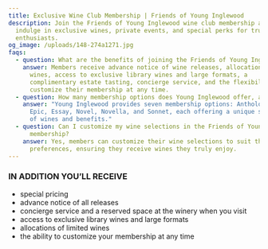 ```yaml
---
title: Exclusive Wine Club Membership | Friends of Young Inglewood
description: Join the Friends of Young Inglewood wine club membership and
  indulge in exclusive wines, private events, and special perks for true wine
  enthusiasts.
og_image: /uploads/148-274a1271.jpg
faqs:
  - question: What are the benefits of joining the Friends of Young Inglewood membership?
    answer: Members receive advance notice of wine releases, allocations of limited
      wines, access to exclusive library wines and large formats, a
      complimentary estate tasting, concierge service, and the flexibility to
      customize their membership at any time.
  - question: How many membership options does Young Inglewood offer, and what are they?
    answer: "Young Inglewood provides seven membership options: Anthology, Archive,
      Epic, Essay, Novel, Novella, and Sonnet, each offering a unique selection
      of wines and benefits."
  - question: Can I customize my wine selections in the Friends of Young Inglewood
      membership?
    answer: Yes, members can customize their wine selections to suit their
      preferences, ensuring they receive wines they truly enjoy.
---
```

### IN ADDITION YOU’LL RECEIVE

* special pricing
* advance notice of all releases
* concierge service and a reserved space at the winery when you visit
* access to exclusive library wines and large formats
* allocations of limited wines
* the ability to customize your membership at any time
